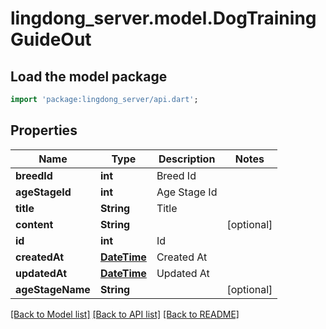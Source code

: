 # lingdong_server.model.DogTrainingGuideOut

## Load the model package
```dart
import 'package:lingdong_server/api.dart';
```

## Properties
Name | Type | Description | Notes
------------ | ------------- | ------------- | -------------
**breedId** | **int** | Breed Id | 
**ageStageId** | **int** | Age Stage Id | 
**title** | **String** | Title | 
**content** | **String** |  | [optional] 
**id** | **int** | Id | 
**createdAt** | [**DateTime**](DateTime.md) | Created At | 
**updatedAt** | [**DateTime**](DateTime.md) | Updated At | 
**ageStageName** | **String** |  | [optional] 

[[Back to Model list]](../README.md#documentation-for-models) [[Back to API list]](../README.md#documentation-for-api-endpoints) [[Back to README]](../README.md)



